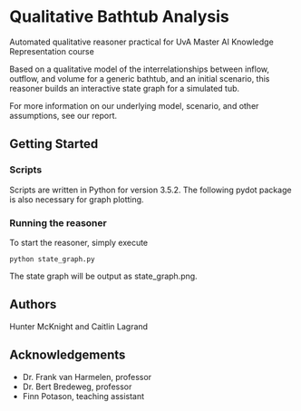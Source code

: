 # Qualitative Bathtub Analysis
Automated qualitative reasoner practical for UvA Master AI Knowledge Representation course

Based on a qualitative model of the interrelationships between inflow, outflow, and volume for a generic bathtub, and an initial
scenario, this reasoner builds an interactive state graph for a simulated tub. 

For more information on our underlying model, scenario, and other assumptions, see our report. 

## Getting Started
### Scripts
Scripts are written in Python for version 3.5.2. The following pydot package is also necessary for graph plotting.

### Running the reasoner
To start the reasoner, simply execute
```
python state_graph.py
```
The state graph will be output as state_graph.png.

## Authors
Hunter McKnight and Caitlin Lagrand

## Acknowledgements
* Dr. Frank van Harmelen, professor
* Dr. Bert Bredeweg, professor
* Finn Potason, teaching assistant
